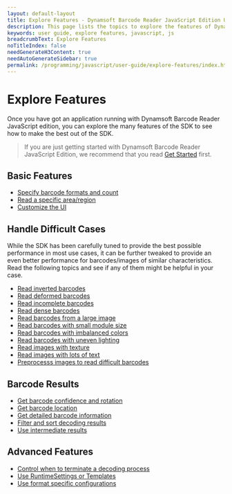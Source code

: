 ```yaml
---
layout: default-layout
title: Explore Features - Dynamsoft Barcode Reader JavaScript Edition User Guide
description: This page lists the topics to explore the features of Dynamsoft Barcode Reader JavaScript SDK.
keywords: user guide, explore features, javascript, js
breadcrumbText: Explore Features
noTitleIndex: false
needGenerateH3Content: true
needAutoGenerateSidebar: true
permalink: /programming/javascript/user-guide/explore-features/index.html
---
```


# Explore Features

Once you have got an application running with Dynamsoft Barcode Reader JavaScript edition, you can explore the many features of the SDK to see how to make the best out of the SDK.

> If you are just getting started with Dynamsoft Barcode Reader JavaScript Edition, we recommend that you read [Get Started](../index-v9.6.41.md) first.

## Basic Features

* [Specify barcode formats and count]({{site.features}}barcode-formats-and-count.html?lang=js)
* [Read a specific area/region]({{site.features}}barcode-scan-region.html?lang=js)
* [Customize the UI]({{site.features}}customize-the-ui.html?lang=js)

## Handle Difficult Cases

While the SDK has been carefully tuned to provide the best possible performance in most use cases, it can be further tweaked to provide an even better performance for barcodes/images of similar characteristics. Read the following topics and see if any of them might be helpful in your case.

* [Read inverted barcodes]({{site.features}}read-inverted-barcodes.html?lang=js)
* [Read deformed barcodes]({{site.features}}read-deformed-barcodes.html?lang=js)
* [Read incomplete barcodes]({{site.features}}read-incomplete-barcodes.html?lang=js)
* [Read dense barcodes]({{site.features}}read-dense-barcodes.html?lang=js)
* [Read barcodes from a large image]({{site.features}}read-a-large-image.html?lang=js)
* [Read barcodes with small module size]({{site.features}}read-barcodes-with-small-module-size.html?lang=js)
* [Read barcodes with imbalanced colors]({{site.features}}read-barcodes-with-imbalanced-colour.html?lang=js)
* [Read barcodes with uneven lighting]({{site.features}}read-barcodes-with-uneven-lighting.html?lang=js)
* [Read images with texture]({{site.features}}read-images-with-texture.html?lang=js)
* [Read images with lots of text]({{site.features}}read-images-with-lots-of-text.html?lang=js)
* [Preprocesss images to read difficult barcodes]({{site.features}}preprocess-images.html?lang=js)

## Barcode Results

* [Get barcode confidence and rotation]({{site.features}}get-confidence-rotation.html?lang=js)
* [Get barcode location]({{site.features}}get-barcode-location.html?lang=js)
* [Get detailed barcode information]({{site.features}}get-detailed-info.html?lang=js)
* [Filter and sort decoding results]({{site.features}}filter-and-sort.html?lang=js)
* [Use intermediate results]({{site.features}}use-intermidiate-results.html?lang=js)

## Advanced Features

* [Control when to terminate a decoding process]({{site.features}}control-terminate-phase.html?lang=js)
* [Use RuntimeSettings or Templates]({{site.features}}use-runtimesettings-or-templates.html?lang=js)
* [Use format specific configurations]({{site.features}}use-format-specific-configuration.html?lang=js)
